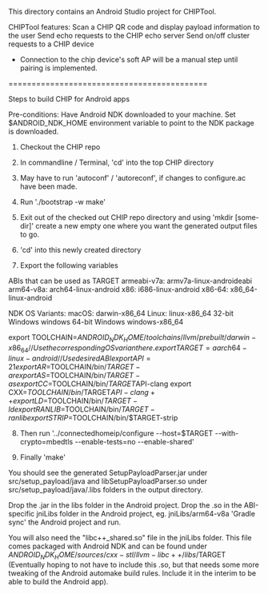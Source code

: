 This directory contains an Android Studio project for CHIPTool.

CHIPTool features: Scan a CHIP QR code and display payload information to the
user Send echo requests to the CHIP echo server Send on/off cluster requests to
a CHIP device

-   Connection to the chip device's soft AP will be a manual step until pairing
    is implemented.

===========================================

Steps to build CHIP for Android apps

Pre-conditions: Have Android NDK downloaded to your machine. Set
\$ANDROID_NDK_HOME environment variable to point to the NDK package is
downloaded.

1. Checkout the CHIP repo

2. In commandline / Terminal, 'cd' into the top CHIP directory

3. May have to run 'autoconf' / 'autoreconf', if changes to configure.ac have
   been made.

4. Run './bootstrap -w make'

5. Exit out of the checked out CHIP repo directory and using 'mkdir [some-dir]'
   create a new empty one where you want the generated output files to go.

6. 'cd' into this newly created directory

7. Export the following variables

ABIs that can be used as TARGET armeabi-v7a: armv7a-linux-androideabi arm64-v8a:
arch64-linux-android x86: i686-linux-android x86-64: x86_64-linux-android

NDK OS Variants: macOS: darwin-x86_64 Linux: linux-x86_64 32-bit Windows windows
64-bit Windows windows-x86_64

export
TOOLCHAIN=$ANDROID_NDK_HOME/toolchains/llvm/prebuilt/darwin-x86_64 // Use the corresponding OS variant here.
export TARGET=aarch64-linux-android // Use desired ABI
export API=21
export AR=$TOOLCHAIN/bin/$TARGET-ar
export AS=$TOOLCHAIN/bin/$TARGET-as
export CC=$TOOLCHAIN/bin/$TARGET$API-clang
export
CXX=$TOOLCHAIN/bin/$TARGET$API-clang++
export LD=$TOOLCHAIN/bin/$TARGET-ld
export RANLIB=$TOOLCHAIN/bin/$TARGET-ranlib
export STRIP=$TOOLCHAIN/bin/\$TARGET-strip

8. Then run '../connectedhomeip/configure --host=\$TARGET --with-crypto=mbedtls
   --enable-tests=no --enable-shared'

9. Finally 'make'

You should see the generated SetupPayloadParser.jar under src/setup_payload/java
and libSetupPayloadParser.so under src/setup_payload/java/.libs folders in the
output directory.

Drop the .jar in the libs folder in the Android project. Drop the .so in the
ABI-specific jniLibs folder in the Android project, eg. jniLibs/arm64-v8a
'Gradle sync' the Android project and run.

You will also need the "libc++\_shared.so" file in the jniLibs folder. This file
comes packaged with Android NDK and can be found under
$ANDROID_NDK_HOME/sources/cxx-stl/llvm-libc++/libs/$TARGET (Eventually hoping to
not have to include this .so, but that needs some more tweaking of the Android
automake build rules. Include it in the interim to be able to build the Android
app).
